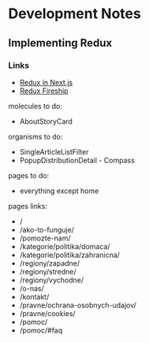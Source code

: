 # Development Notes

## Implementing Redux

### Links

- [Redux in Next.js](https://redux.js.org/usage/nextjs)
- [Redux Fireship](https://www.youtube.com/watch?v=_shA5Xwe8_4)

molecules to do:

- AboutStoryCard

organisms to do:

- SingleArticleListFilter
- PopupDistributionDetail - Compass

pages to do:

- everything except home

pages links:

- /
- /ako-to-funguje/
- /pomozte-nam/
- /kategorie/politika/domaca/
- /kategorie/politika/zahranicna/
- /regiony/zapadne/
- /regiony/stredne/
- /regiony/vychodne/
- /o-nas/
- /kontakt/
- /pravne/ochrana-osobnych-udajov/
- /pravne/cookies/
- /pomoc/
- /pomoc/#faq
